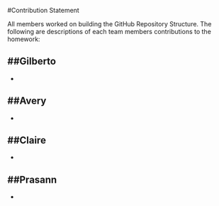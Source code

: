#Contribution Statement

All members worked on building the GitHub Repository Structure. The following are descriptions of each team members contributions to the homework:

##Gilberto 
- 
- 

##Avery
- 
- 

##Claire
- 
-

##Prasann
-
-


